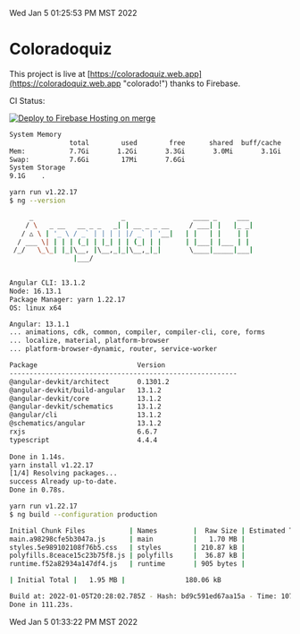 Wed Jan  5 01:25:53 PM MST 2022

# Coloradoquiz


This project is live at [https://coloradoquiz.web.app](https://coloradoquiz.web.app "colorado!") thanks to Firebase.

CI Status: 

[![Deploy to Firebase Hosting on merge](https://github.com/teamkushal/coloradoquiz/actions/workflows/firebase-hosting-merge.yml/badge.svg)](https://github.com/teamkushal/coloradoquiz/actions/workflows/firebase-hosting-merge.yml)

```bash
System Memory
               total        used        free      shared  buff/cache   available
Mem:           7.7Gi       1.2Gi       3.3Gi       3.0Mi       3.1Gi       6.2Gi
Swap:          7.6Gi        17Mi       7.6Gi
System Storage
9.1G	.
```
```bash
yarn run v1.22.17
$ ng --version

     _                      _                 ____ _     ___
    / \   _ __   __ _ _   _| | __ _ _ __     / ___| |   |_ _|
   / △ \ | '_ \ / _` | | | | |/ _` | '__|   | |   | |    | |
  / ___ \| | | | (_| | |_| | | (_| | |      | |___| |___ | |
 /_/   \_\_| |_|\__, |\__,_|_|\__,_|_|       \____|_____|___|
                |___/
    

Angular CLI: 13.1.2
Node: 16.13.1
Package Manager: yarn 1.22.17
OS: linux x64

Angular: 13.1.1
... animations, cdk, common, compiler, compiler-cli, core, forms
... localize, material, platform-browser
... platform-browser-dynamic, router, service-worker

Package                         Version
---------------------------------------------------------
@angular-devkit/architect       0.1301.2
@angular-devkit/build-angular   13.1.2
@angular-devkit/core            13.1.2
@angular-devkit/schematics      13.1.2
@angular/cli                    13.1.2
@schematics/angular             13.1.2
rxjs                            6.6.7
typescript                      4.4.4
    
Done in 1.14s.
yarn install v1.22.17
[1/4] Resolving packages...
success Already up-to-date.
Done in 0.78s.
```
```bash
yarn run v1.22.17
$ ng build --configuration production

Initial Chunk Files           | Names         |  Raw Size | Estimated Transfer Size
main.a98298cfe5b3047a.js      | main          |   1.70 MB |               155.38 kB
styles.5e989102108f76b5.css   | styles        | 210.87 kB |                12.45 kB
polyfills.8ceace15c23b75f8.js | polyfills     |  36.87 kB |                11.72 kB
runtime.f52a82934a147df4.js   | runtime       | 905 bytes |               520 bytes

| Initial Total |   1.95 MB |               180.06 kB

Build at: 2022-01-05T20:28:02.785Z - Hash: bd9c591ed67aa15a - Time: 107230ms
Done in 111.23s.
```
Wed Jan  5 01:33:22 PM MST 2022
